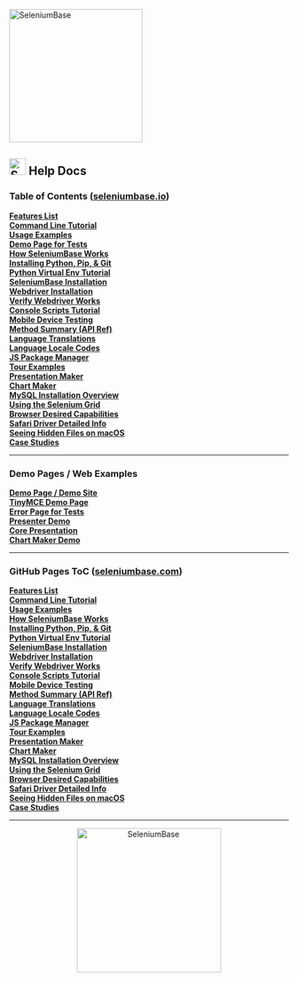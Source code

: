 <div><a href="https://github.com/seleniumbase/SeleniumBase"><img src="https://cdn2.hubspot.net/hubfs/100006/images/sb_media_logo.png" alt="SeleniumBase" width="240" /></a></div>

<h2><img src="https://seleniumbase.io/img/sb_icon.png" title="SeleniumBase" width="30" /> Help Docs</h2>

<h3>Table of Contents (<a href="https://seleniumbase.io">seleniumbase.io</a>)</h3>

<div><a href="https://seleniumbase.io/help_docs/features_list/"><b>Features List</b></a></div>
<div><a href="https://seleniumbase.io/help_docs/customizing_test_runs/"><b>Command Line Tutorial</b></a></div>
<div><a href="https://seleniumbase.io/examples/ReadMe/"><b>Usage Examples</b></a></div>
<div><a href="https://seleniumbase.io/demo_page"><b>Demo Page for Tests</b></a></div>
<div><a href="https://seleniumbase.io/help_docs/how_it_works/"><b>How SeleniumBase Works</b></a></div>
<div><a href="https://seleniumbase.io/help_docs/install_python_pip_git/"><b>Installing Python, Pip, & Git</b></a></div>
<div><a href="https://seleniumbase.io/help_docs/virtualenv_instructions/"><b>Python Virtual Env Tutorial</b></a></div>
<div><a href="https://seleniumbase.io/help_docs/install/"><b>SeleniumBase Installation</b></a></div>
<div><a href="https://seleniumbase.io/help_docs/webdriver_installation/"><b>Webdriver Installation</b></a></div>
<div><a href="https://seleniumbase.io/help_docs/verify_webdriver/"><b>Verify Webdriver Works</b></a></div>
<div><a href="https://seleniumbase.io/seleniumbase/console_scripts/ReadMe/"><b>Console Scripts Tutorial</b></a></div>
<div><a href="https://seleniumbase.io/help_docs/mobile_testing/"><b>Mobile Device Testing</b></a></div>
<div><a href="https://seleniumbase.io/help_docs/method_summary/"><b>Method Summary (API Ref)</b></a></div>
<div><a href="https://seleniumbase.io/help_docs/translations/"><b>Language Translations</b></a></div>
<div><a href="https://seleniumbase.io/help_docs/locale_codes/"><b>Language Locale Codes</b></a></div>
<div><a href="https://seleniumbase.io/help_docs/js_package_manager/"><b>JS Package Manager</b></a></div>
<div><a href="https://seleniumbase.io/examples/tour_examples/ReadMe/"><b>Tour Examples</b></a></div>
<div><a href="https://seleniumbase.io/examples/presenter/ReadMe/"><b>Presentation Maker</b></a></div>
<div><a href="https://seleniumbase.io/help_docs/chart_maker/"><b>Chart Maker</b></a></div>
<div><a href="https://seleniumbase.io/help_docs/mysql_installation/"><b>MySQL Installation Overview</b></a></div>
<div><a href="https://seleniumbase.io/seleniumbase/utilities/selenium_grid/ReadMe/"><b>Using the Selenium Grid</b></a></div>
<div><a href="https://seleniumbase.io/help_docs/desired_capabilities/"><b>Browser Desired Capabilities</b></a></div>
<div><a href="https://seleniumbase.io/help_docs/using_safari_driver/"><b>Safari Driver Detailed Info</b></a></div>
<div><a href="https://seleniumbase.io/help_docs/hidden_files_info/"><b>Seeing Hidden Files on macOS</b></a></div>
<div><a href="https://seleniumbase.io/help_docs/happy_customers/"><b>Case Studies</b></a></div>

--------

<h3>Demo Pages / Web Examples</h3>

<div><a href="https://seleniumbase.io/demo_page"><b>Demo Page / Demo Site</b></a></div>
<div><a href="https://seleniumbase.io/other/tinymce"><b>TinyMCE Demo Page</b></a></div>
<div><a href="https://seleniumbase.io/error_page/"><b>Error Page for Tests</b></a></div>
<div><a href="https://seleniumbase.io/other/presenter.html"><b>Presenter Demo</b></a></div>
<div><a href="https://seleniumbase.io/other/core_presentation.html"><b>Core Presentation</b></a></div>
<div><a href="https://seleniumbase.io/other/chart_presentation.html"><b>Chart Maker Demo</b></a></div>

--------

<h3>GitHub Pages ToC (<a href="https://seleniumbase.com">seleniumbase.com</a>)</h3>

<div><a href="https://seleniumbase.com/help_docs/features_list"><b>Features List</b></a></div>
<div><a href="https://seleniumbase.com/help_docs/customizing_test_runs"><b>Command Line Tutorial</b></a></div>
<div><a href="https://seleniumbase.com/examples/"><b>Usage Examples</b></a></div>
<div><a href="https://seleniumbase.com/help_docs/how_it_works"><b>How SeleniumBase Works</b></a></div>
<div><a href="https://seleniumbase.com/help_docs/install_python_pip_git"><b>Installing Python, Pip, & Git</b></a></div>
<div><a href="https://seleniumbase.com/help_docs/virtualenv_instructions"><b>Python Virtual Env Tutorial</b></a></div>
<div><a href="https://seleniumbase.com/help_docs/install"><b>SeleniumBase Installation</b></a></div>
<div><a href="https://seleniumbase.com/help_docs/webdriver_installation"><b>Webdriver Installation</b></a></div>
<div><a href="https://seleniumbase.com/help_docs/verify_webdriver"><b>Verify Webdriver Works</b></a></div>
<div><a href="https://seleniumbase.com/seleniumbase/console_scripts/"><b>Console Scripts Tutorial</b></a></div>
<div><a href="https://seleniumbase.com/help_docs/mobile_testing"><b>Mobile Device Testing</b></a></div>
<div><a href="https://seleniumbase.com/help_docs/method_summary"><b>Method Summary (API Ref)</b></a></div>
<div><a href="https://seleniumbase.com/help_docs/translations"><b>Language Translations</b></a></div>
<div><a href="https://seleniumbase.com/help_docs/locale_codes"><b>Language Locale Codes</b></a></div>
<div><a href="https://seleniumbase.com/help_docs/js_package_manager"><b>JS Package Manager</b></a></div>
<div><a href="https://seleniumbase.com/examples/tour_examples/"><b>Tour Examples</b></a></div>
<div><a href="https://seleniumbase.com/examples/presenter/"><b>Presentation Maker</b></a></div>
<div><a href="https://seleniumbase.com/help_docs/chart_maker"><b>Chart Maker</b></a></div>
<div><a href="https://seleniumbase.com/help_docs/mysql_installation"><b>MySQL Installation Overview</b></a></div>
<div><a href="https://seleniumbase.com/seleniumbase/utilities/selenium_grid/"><b>Using the Selenium Grid</b></a></div>
<div><a href="https://seleniumbase.com/help_docs/desired_capabilities"><b>Browser Desired Capabilities</b></a></div>
<div><a href="https://seleniumbase.com/help_docs/using_safari_driver"><b>Safari Driver Detailed Info</b></a></div>
<div><a href="https://seleniumbase.com/help_docs/hidden_files_info"><b>Seeing Hidden Files on macOS</b></a></div>
<div><a href="https://seleniumbase.com/help_docs/happy_customers"><b>Case Studies</b></a></div>

--------

<p align="center"><a href="https://github.com/seleniumbase/SeleniumBase/">
<img src="https://seleniumbase.io/img/sb_logo_7.png" alt="SeleniumBase" width="260" />
</a></p>
<!-- View on GitHub -->
